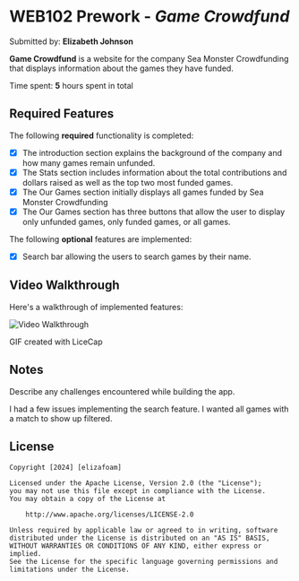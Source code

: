 # WEB102 Prework - *Game Crowdfund*

Submitted by: **Elizabeth Johnson**

**Game Crowdfund** is a website for the company Sea Monster Crowdfunding that displays information about the games they have funded.

Time spent: **5** hours spent in total

## Required Features

The following **required** functionality is completed:

* [X] The introduction section explains the background of the company and how many games remain unfunded.
* [X] The Stats section includes information about the total contributions and dollars raised as well as the top two most funded games.
* [X] The Our Games section initially displays all games funded by Sea Monster Crowdfunding
* [X] The Our Games section has three buttons that allow the user to display only unfunded games, only funded games, or all games.

The following **optional** features are implemented:

* [X] Search bar allowing the users to search games by their name.

## Video Walkthrough

Here's a walkthrough of implemented features:

<img src='assets\web102_walkthrough.gif' title='Video Walkthrough' width='' alt='Video Walkthrough' />

GIF created with LiceCap

## Notes

Describe any challenges encountered while building the app.

I had a few issues implementing the search feature. I wanted all games with a match to show up filtered.

## License

    Copyright [2024] [elizafoam]

    Licensed under the Apache License, Version 2.0 (the "License");
    you may not use this file except in compliance with the License.
    You may obtain a copy of the License at

        http://www.apache.org/licenses/LICENSE-2.0

    Unless required by applicable law or agreed to in writing, software
    distributed under the License is distributed on an "AS IS" BASIS,
    WITHOUT WARRANTIES OR CONDITIONS OF ANY KIND, either express or implied.
    See the License for the specific language governing permissions and
    limitations under the License.
